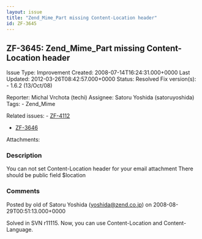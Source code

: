```yaml
---
layout: issue
title: "Zend_Mime_Part missing Content-Location header"
id: ZF-3645
---
```


ZF-3645: Zend\_Mime\_Part missing Content-Location header
---------------------------------------------------------

 Issue Type: Improvement Created: 2008-07-14T16:24:31.000+0000 Last Updated: 2012-03-26T08:42:57.000+0000 Status: Resolved Fix version(s): - 1.6.2 (13/Oct/08)
 
 Reporter:  Michal Vrchota (techi)  Assignee:  Satoru Yoshida (satoruyoshida)  Tags: - Zend\_Mime
 
 Related issues: - [ZF-4112](/issues/browse/ZF-4112)
- [ZF-3646](/issues/browse/ZF-3646)
 
 Attachments: 
### Description

You can not set Content-Location header for your email attachment There should be public field $location

 

 

### Comments

Posted by old of Satoru Yoshida (yoshida@zend.co.jp) on 2008-08-29T00:51:13.000+0000

Solved in SVN r11115. Now, you can use Content-Location and Content-Language.

 

 